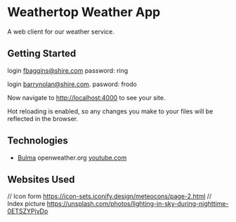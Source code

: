# Weathertop Weather App
A web client for our weather service.

## Getting Started

login fbaggins@shire.com password: ring

login barrynolan@shire.com. pasword: frodo


Now navigate to [http://localhost:4000](http://localhost:4000) to see your site.

Hot reloading is enabled, so any changes you make to your files will be reflected in the browser.

## Technologies


* [Bulma](https://bulma.io/)
openweather.org
[youtube.com](https://www.youtube.com/watch?v=MIYQR-Ybrn4)



## Websites Used
// Icon form https://icon-sets.iconify.design/meteocons/page-2.html
// Index picture https://unsplash.com/photos/lighting-in-sky-during-nighttime-0ETSZYPjvDo







